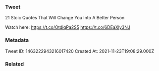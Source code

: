 ### Tweet
21 Stoic Quotes That Will Change You Into A Better Person

Watch here: https://t.co/OtdiqPa2S5 https://t.co/6DEaXly3NJ

### Metadata
Tweet ID: 1463222943216017420
Created At: 2021-11-23T19:08:29.000Z

### Related

